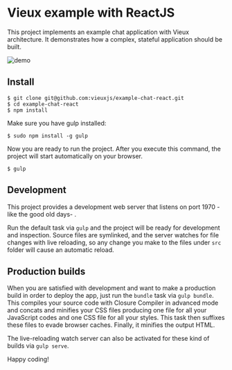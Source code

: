 # Vieux example with ReactJS

This project implements an example chat application with Vieux architecture. It demonstrates how a complex, stateful application should be built.

![demo](https://cloud.githubusercontent.com/assets/698308/9188378/41976688-3fe4-11e5-940d-e555f666b294.gif)

## Install

```
$ git clone git@github.com:vieuxjs/example-chat-react.git
$ cd example-chat-react
$ npm install
```

Make sure you have gulp installed:
```
$ sudo npm install -g gulp
```

Now you are ready to run the project. After you execute this command, the project will start automatically on your browser.
```
$ gulp
```

## Development

This project provides a development web server that listens on port 1970 -like the good old days- .

Run the default task via `gulp` and the project will be ready for development and inspection. Source files are symlinked, and the server watches for file changes with live reloading, so any change you make to the files under `src` folder will cause an automatic reload.

## Production builds

When you are satisfied with development and want to make a production build in order to deploy the app, just run the `bundle` task via `gulp bundle`. This compiles your source code with Closure Compiler in advanced mode and concats and minifies your CSS files producing one file for all your JavaScript codes and one CSS file for all your styles. This task then suffixes these files to evade browser caches. Finally, it minifies the output HTML.

The live-reloading watch server can also be activated for these kind of builds via `gulp serve`.

Happy coding!
